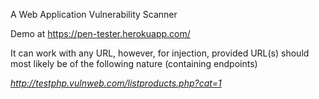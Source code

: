 A Web Application Vulnerability Scanner

Demo at https://pen-tester.herokuapp.com/

It can work with any URL, however, for injection, provided URL(s) should most likely be of the following nature (containing endpoints)

*http://testphp.vulnweb.com/listproducts.php?cat=1*

